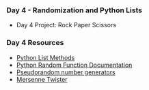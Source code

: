 ### Day 4 - Randomization and Python Lists

- Day 4 Project: Rock Paper Scissors

### Day 4 Resources

- [Python List Methods](https://docs.python.org/3/tutorial/datastructures.html)
- [Python Random Function Documentation](https://docs.python.org/3/library/random.html)
- [Pseudorandom number generators](https://www.khanacademy.org/computing/computer-science/cryptography/crypt/v/random-vs-pseudorandom-number-generators)
- [Mersenne Twister](https://en.wikipedia.org/wiki/Mersenne_Twister)


